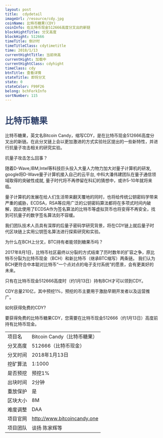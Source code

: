 ```yaml
---
layout: post
title:  cdydetail
imageUrl: /resource/cdy.jpg
coinName: 比特币糖果(CDY)
coinInfo: 在比特币现金512666高度分叉出的新链
blockHightTitle: 分叉高度
blockHight: 512666
timeTitle: 倒计时
timeTitleClass: cdytimetitle
time: 2018/1/13
currentHightTitle: 当前块高
currentHight: 加载中
currentHightClass: cdyhight
timeClass: cdy
btnTitle: 查看详情
stateTitle: 即将分叉
state: 0
stateColor: F99F26
belong: bchForkInfo
sortNumber: 115
---
```

<h1 style="color: #2F416A">比特币糖果</h1>
<p>比特币糖果，英文名Bitcoin Candy，缩写CDY，是在比特币现金512666高度分叉出的新链。在此分叉链上会以更加激进的方式实验社区提出的一些新特性，并进行抗量子攻击相关的研究实验。
</p>
<p>抗量子攻击怎么回事？
</p>
<p>随着D-Wave,IBM,Intel等科技巨头投入大量人力物力加大对量子计算机的研发, google将D-Wave量子计算机接入自己的云平台, 中科大潘伟建团队在量子通信领域取得的突破性成就, 量子时代将不再停留在科幻的猜想中，或许5-10年就将来临。
</p>
<p>量子计算机的发展在给人们生活带来翻天覆地的同时，也将给传统公钥密码学带来严重的威胁，ECDSA，RSA等应用广泛的公钥密码算法都将在多项式时间内破解，因此使用了ECDSA作为签名算法的比特币等虚拟货币也将变得不再安全，找到可抗量子的数字签名算法刻不容缓。
</p>
<p>我们团队技术人员具有深厚的后量子密码学研究背景，将在CDY链上就后量子时代区块链上实用公钥签名算法进行探索研究和实验。
</p>
<p>为什么在BCH上分叉，BTC持有者能领到糖果币吗？
</p>
<p>2017年8月1日，比特币社区最终以分裂的方式结束了历时数年的扩容之争，原比特币分裂为比特币现金（BCH）和新比特币（继承BTC缩写）两条链。 我们认为BCH更符合中本聪对比特币“一个点对点的电子支付系统”的愿景，会有更美好的未来。
</p>
<p>只有在比特币现金512666高度时（约1月13日）持有BCH才可以领到CDY。
</p>
<p>CDY总量210亿，其中预挖1%，预挖的币主要用于激励早期开发者以及运营推广。
</p>
<p>如何获得免费的CDY?
</p>
<p>要获得免费的比特币糖果CDY，您需要在比特币现金512666（约1月13日）高度前持有比特币现金。
</p>
<table class="center">
  <tbody>
    <tr>
        <td class="tablehalf">项目名</td>
        <td class="tablehalf">Bitcoin Candy（比特币糖果）</td>
    </tr>
    <tr>
        <td>分叉高度</td>
        <td>512666（比特币现金）</td>
    </tr>
    <tr>
        <td>分叉时间</td>
        <td>2018年1月13日</td>
    </tr>
    <tr>
        <td>挖矿算法</td>
        <td>1:1000</td>
    </tr>
    <tr>
        <td>是否预挖</td>
        <td>预挖1%</td>
    </tr>
    <tr>
        <td>出块时间</td>
        <td>2分钟</td>
    </tr>
    <tr>
        <td>重放保护</td>
        <td>是</td>
    </tr>
    <tr>
        <td>区块大小</td>
        <td>8M</td>
    </tr>
    <tr>
        <td>难度调整</td>
        <td>DAA</td>
    </tr>
    <tr>
        <td>项目官网</td>
        <td><a href="http://www.bitcoincandy.one" target="_blank">http://www.bitcoincandy.one</a></td>
    </tr>
    <tr>
        <td>项目团队</td>
        <td>谈扬 陈家辉等</td>
    </tr>
  </tbody>
</table>